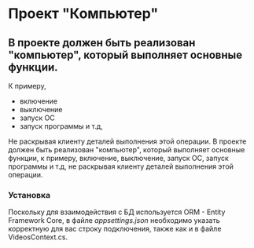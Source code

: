 # Проект "Компьютер"
## В проекте должен быть реализован "компьютер", который выполняет основные функции.
К примеру,
* включение
* выключение
* запуск ОС
* запуск программы и т.д, 

Не раскрывая клиенту деталей выполнения этой операции.
В проекте должен быть реализован "компьютер", который выполняет основные функции, к примеру, включение, выключение, запуск ОС, запуск программы и т.д, 
не раскрывая клиенту деталей выполнения этой операции.

### Установка
Поскольку для взаимодействия с БД используется ORM - Entity Framework Core, в файле _appsettings.json_ необходимо указать корректную для вас строку подключения, 
также как и в файле VideosContext.cs.
